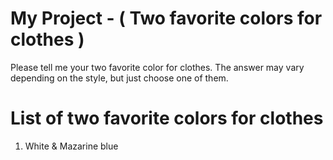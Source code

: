 # My Project - ( Two favorite colors for clothes )
Please tell me your two favorite color for clothes.
The answer may vary depending on the style, but just choose one of them.

# List of two favorite colors for clothes
1. White & Mazarine blue
